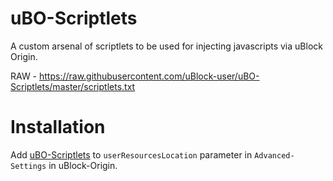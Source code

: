# uBO-Scriptlets
A custom arsenal of scriptlets to be used for injecting javascripts via uBlock Origin.

RAW - https://raw.githubusercontent.com/uBlock-user/uBO-Scriptlets/master/scriptlets.txt

# Installation 

Add [uBO-Scriptlets](https://raw.githubusercontent.com/uBlock-user/uBO-Scriptlets/master/scriptlets.txt) to `userResourcesLocation` parameter in `Advanced-Settings` in uBlock-Origin.

